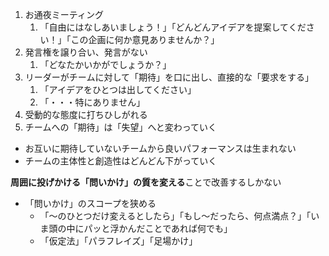 1. お通夜ミーティング
	1. 「自由にはなしあいましょう！」「どんどんアイデアを提案してください！」「この企画に何か意見ありませんか？」
2. 発言権を譲り合い、発言がない
	1. 「どなたかいかがでしょうか？」
3. リーダーがチームに対して「期待」を口に出し、直接的な「要求をする」
	1. 「アイデアをひとつは出してください」
	2. 「・・・特にありません」
4. 受動的な態度に打ちひしがれる
5. チームへの「期待」は「失望」へと変わっていく

- お互いに期待していないチームから良いパフォーマンスは生まれない
- チームの主体性と創造性はどんどん下がっていく

**周囲に投げかける「問いかけ」の質を変える**ことで改善するしかない

- 「問いかけ」のスコープを狭める
	- 「〜のひとつだけ変えるとしたら」「もし〜だったら、何点満点？」「いま頭の中にパッと浮かんだことであれば何でも」
	- 「仮定法」「パラフレイズ」「足場かけ」